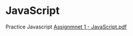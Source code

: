 # JavaScript
Practice Javascript 
[Assignmnet 1 - JavaScript.pdf](https://github.com/user-attachments/files/18629944/Assignmnet.1.-.JavaScript.pdf)
